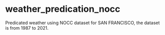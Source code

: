# weather_predication_nocc
Predicated weather using NOCC dataset for SAN FRANCISCO, the dataset is from 1987 to 2021. 
